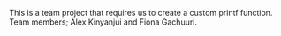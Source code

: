 This  is a team project that requires us to create a custom printf function.
Team members; Alex Kinyanjui and Fiona Gachuuri.
